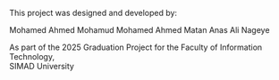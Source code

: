 This project was designed and developed by:

Mohamed Ahmed Mohamud 
Mohamed Ahmed Matan
Anas Ali Nageye

As part of the 2025 Graduation Project for the Faculty of Information Technology,  
SIMAD University
